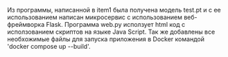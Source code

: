 Из программы, написанной в item1 была получена модель test.pt и с ее использованием написан микросервис c использованием веб-фреймворка Flask. Программа web.py исползует html код с исползованием скриптов на языке Java Script. Так же добавлены все необхожимые файлы для запуска приложения в Docker командой 'docker compose up --build'.